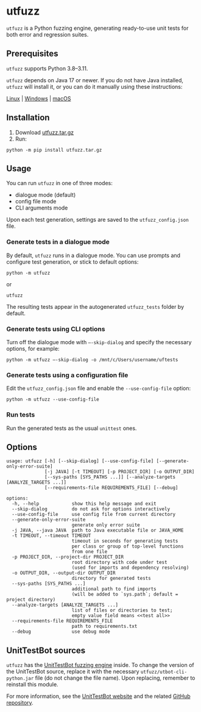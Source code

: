 # utfuzz

`utfuzz` is a Python fuzzing engine, generating ready-to-use unit tests for both error and regression suites.

## Prerequisites

`utfuzz` supports Python 3.8–3.11.

`utfuzz` depends on Java 17 or newer. If you do not have Java installed, `utfuzz` will install it, or you can do it 
manually using these instructions:

[Linux](https://docs.oracle.com/en/java/javase/17/install/installation-jdk-linux-platforms.html) | 
[Windows](https://docs.oracle.com/en/java/javase/17/install/installation-jdk-microsoft-windows-platforms.html) | 
[macOS](https://docs.oracle.com/en/java/javase/17/install/installation-jdk-macos.html)

## Installation

1. Download [utfuzz.tar.gz](https://disk.yandex.ru/d/lmnsT9DdaxZyAg)
    <!-- https://github.com/tamarinvs19/utfuzz/raw/master/utfuzz_build/utfuzz.tar.gz?download=) -->
2. Run:
```shell
python -m pip install utfuzz.tar.gz
```

<!-- 2. Install from GitHub (if you have [`lfs`](https://docs.github.com/en/repositories/working-with-files/managing-large-files/about-git-large-file-storage)): -->
<!--     ```shell -->
<!--     python -m pip install git+https://github.com/tamarinvs19/utfuzz -->
<!--     ``` -->
<!-- 3. Install from source code (if you have [`lfs`](https://docs.github.com/en/repositories/working-with-files/managing-large-files/about-git-large-file-storage)) -->
<!--     ```shell -->
<!--     git clone https://github.com/tamarinvs19/utfuzz -->
<!--     cd utfuzz -->
<!--     python -m pip install -e ./ -->
<!--     ``` -->

## Usage

You can run `utfuzz` in one of three modes:
* dialogue mode (default)
* config file mode
* CLI arguments mode

Upon each test generation, settings are saved to the `utfuzz_config.json` file.

### Generate tests in a dialogue mode

By default, `utfuzz` runs in a dialogue mode. You can use prompts and configure test generation, or stick to default options:
```shell
python -m utfuzz
```
or
```shell
utfuzz
```
The resulting tests appear in the autogenerated `utfuzz_tests` folder by default.

### Generate tests using CLI options

Turn off the dialogue mode with `–-skip-dialog` and specify the necessary options, for example:
```shell
python -m utfuzz –-skip-dialog -o /mnt/c/Users/username/uftests
```

### Generate tests using a configuration file

Edit the `utfuzz_config.json` file and enable the `--use-config-file` option:
```shell
python -m utfuzz --use-config-file
```

### Run tests

Run the generated tests as the usual `unittest` ones.

## Options

```shell
usage: utfuzz [-h] [--skip-dialog] [--use-config-file] [--generate-only-error-suite]
              [-j JAVA] [-t TIMEOUT] [-p PROJECT_DIR] [-o OUTPUT_DIR]
              [--sys-paths [SYS_PATHS ...]] [--analyze-targets [ANALYZE_TARGETS ...]]
              [--requirements-file REQUIREMENTS_FILE] [--debug]

options:
  -h, --help            show this help message and exit
  --skip-dialog         do not ask for options interactively
  --use-config-file     use config file from current directory
  --generate-only-error-suite
                        generate only error suite
  -j JAVA, --java JAVA  path to Java executable file or JAVA_HOME
  -t TIMEOUT, --timeout TIMEOUT
                        timeout in seconds for generating tests
                        per class or group of top-level functions
                        from one file
  -p PROJECT_DIR, --project-dir PROJECT_DIR
                        root directory with code under test
                        (used for imports and dependency resolving)
  -o OUTPUT_DIR, --output-dir OUTPUT_DIR
                        directory for generated tests
  --sys-paths [SYS_PATHS ...]
                        additional path to find imports
                        (will be added to `sys.path`; default = project directory)
  --analyze-targets [ANALYZE_TARGETS ...]
                        list of files or directories to test; 
                        empty value field means <<test all>>
  --requirements-file REQUIREMENTS_FILE
                        path to requirements.txt
  --debug               use debug mode
```

## UnitTestBot sources

`utfuzz` has the [UnitTestBot fuzzing engine](https://github.com/UnitTestBot/UTBotJava/tree/main/utbot-cli-python) inside. To change the version of the UnitTestBot source, 
replace it with the necessary `utfuzz/utbot-cli-python.jar` file (do not change the file name).
Upon replacing, remember to reinstall this module.

For more information, see the [UnitTestBot website](utbot.org/python) and the related [GitHub repository](github.com/UnitTestBot/UTBotJava).

